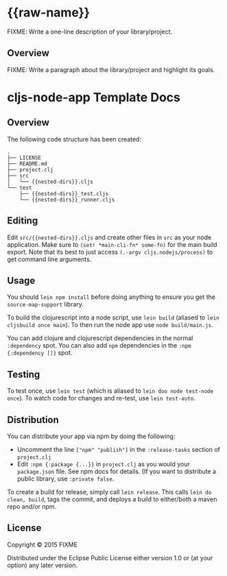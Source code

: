 # {{raw-name}}

FIXME: Write a one-line description of your library/project.

## Overview

FIXME: Write a paragraph about the library/project and highlight its goals.

# cljs-node-app Template Docs

## Overview

The following code structure has been created:

```
.
├── LICENSE
├── README.md
├── project.clj
├── src
│   └── {{nested-dirs}}.cljs
└── test
    ├── {{nested-dirs}}_test.cljs
    └── {{nested-dirs}}_runner.cljs
```

## Editing

Edit `src/{{nested-dirs}}.cljs` and create other files in `src` as your node application.
Make sure to `(set! *main-cli-fn* some-fn)` for the main build export.
Note that its best to just access `(.-argv cljs.nodejs/process)` to get command line arguments.

## Usage

You should `lein npm install` before doing anything to ensure you get the `source-map-support` library.

To build the clojurescript into a node script, use `lein build` (aliased to `lein cljsbuild once main`).
To then run the node app use `node build/main.js`.

You can add clojure and clojurescript dependencies in the normal `:dependency` spot.
You can also add `npm` dependencies in the `:npm {:dependency []}` spot.

## Testing

To test once, use `lein test` (which is aliased to `lein doo node test-node once`).
To watch code for changes and re-test, use `lein test-auto`.

## Distribution

You can distribute your app via npm by doing the following:

- Uncomment the line `["npm" "publish"]` in the `:release-tasks` section of `project.clj`
- Edit `:npm {:package {...}}` in `project.clj` as you would your `package.json` file. See npm docs for details. (If you want to distribute a public library, use `:private false`.

To create a build for release, simply call `lein release`.
This calls `lein do clean, build`, tags the commit, and deploys a build to either/both a maven repo and/or npm.

## License

Copyright © 2015 FIXME

Distributed under the Eclipse Public License either version 1.0 or (at your option) any later version.

